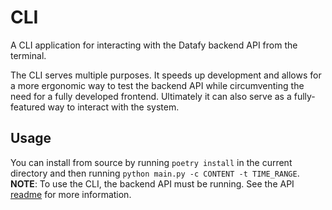 # CLI

A CLI application for interacting with the Datafy backend API from the terminal.

The CLI serves multiple purposes. It speeds up development and allows for a more
ergonomic way to test the backend API while circumventing the need for a fully
developed frontend. Ultimately it can also serve as a fully-featured way to
interact with the system.

## Usage

You can install from source by running `poetry install` in the current directory
and then running `python main.py -c CONTENT -t TIME_RANGE`. __NOTE__: To use the
CLI, the backend API must be running. See the API [readme](./backend/api/README.md) for
more information.
